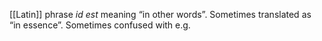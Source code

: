 [[Latin]] phrase _id est_ meaning “in other words”. Sometimes translated as “in essence”. Sometimes confused with e.g.
